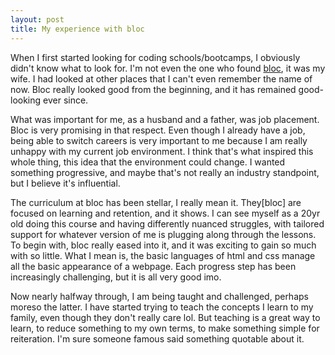```yaml
---
layout: post
title: My experience with bloc
---
```


When I first started looking for coding schools/bootcamps, I obviously didn't know what to look for. I'm not even the one who found [bloc](www.bloc.io), it was my wife. I had looked at other places that I can't even remember the name of now. Bloc really looked good from the beginning, and it has remained good-looking ever since.

What was important for me, as a husband and a father, was job placement. Bloc is very promising in that respect. Even though I already have a job, being able to switch careers is very important to me because I am really unhappy with my current job environment. I think that's what inspired this whole thing, this idea that the environment could change. I wanted something progressive, and maybe that's not really an industry standpoint, but I believe it's influential.

The curriculum at bloc has been stellar, I really mean it. They[bloc] are focused on learning and retention, and it shows. I can see myself as a 20yr old doing this course and having differently nuanced struggles, with tailored support for whatever version of me is plugging along through the lessons. To begin with, bloc really eased into it, and it was exciting to gain so much with so little. What I mean is, the basic languages of html and css manage all the basic appearance of a webpage. Each progress step has been increasingly challenging, but it is all very good imo.

Now nearly halfway through, I am being taught and challenged, perhaps moreso the latter. I have started trying to teach the concepts I learn to my family, even though they don't really care lol. But teaching is a great way to learn, to reduce something to my own terms, to make something simple for reiteration. I'm sure someone famous said something quotable about it.

